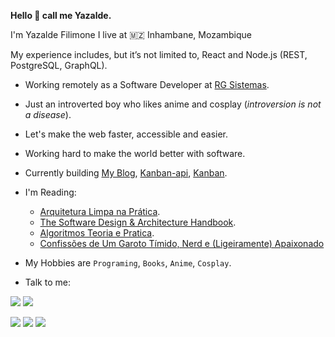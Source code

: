 <strong> Hello 👋 call me Yazalde.</strong>

I'm Yazalde Filimone I live at 🇲🇿 Inhambane, Mozambique
> 

My experience includes, but it’s not limited to, React and Node.js (REST, PostgreSQL, GraphQL).

- Working remotely as a Software Developer at [RG Sistemas](http://www.rgsistemas.com.br).
- Just an introverted boy who likes anime and cosplay (_introversion is not a disease_).

- Let's make the web faster, accessible and easier.

- Working hard to make the world better with software.

- Currently building [My Blog](https://github.com/yazaldefilimonepinto/yazaldefilimone), [Kanban-api](https://github.com/yazaldefilimonepinto/kanban-api), [Kanban](https://github.com/yazaldefilimonepinto/kanban).

- I'm Reading:

  - [Arquitetura Limpa na Prática](https://pay.hotmart.com/O59619511K?checkoutMode=10).
  - [The Software Design & Architecture
    Handbook](https://solidbook.io).
  - [Algoritmos Teoria e Pratica](https://www.amazon.com.br/Algoritmos-Teoria-Pr%C3%A1tica-Thomas-Cormen/dp/8535236996).
  - [Confissões de Um Garoto Tímido, Nerd e (Ligeiramente) Apaixonado](https://www.amazon.com.br/Confiss%C3%B5es-Garoto-T%C3%ADmido-Ligeiramente-Apaixonado/dp/8580416957)

- My Hobbies are `Programing`, `Books`, `Anime`, `Cosplay`.
<!--  
- My favorite technologies and what I use:

<div align="left">
 <img alt="Next" src="https://img.shields.io/badge/Next-%230d1117?style=for-the-badge&logo=next.js"/>
 <img alt="React" src="https://img.shields.io/badge/react-%230d1117.svg?style=for-the-badge&logo=react"/>
 <img alt="Nodejs" src="https://img.shields.io/badge/node-%230d1117.svg?style=for-the-badge&logo=node.js"/>
 <img alt="Vue" src="https://img.shields.io/badge/vue-%230d1117.svg?style=for-the-badge&logo=vuedotjs"/>
<img alt="Git" src="https://img.shields.io/badge/git-%230d1117.svg?style=for-the-badge&logo=git"/>
 <img alt="Github" src="https://img.shields.io/badge/github-%230d1117.svg?style=for-the-badge&logo=github"/>
 <img alt="Vite" src="https://img.shields.io/badge/vite-%230d1117.svg?style=for-the-badge&logo=vite&logoColor=%23646CFF"/>
 <img alt="Vercel" src="https://img.shields.io/badge/vercel-%230d1117.svg?style=for-the-badge&logo=vercel"/>
 </div>
<div align="left">
 <img alt="Typescript" src="https://img.shields.io/badge/typescript-%230d1117.svg?style=for-the-badge&logo=typescript"/>
 <img alt="Javascript" src="https://img.shields.io/badge/javascript-%230d1117.svg?style=for-the-badge&logo=javascript"/>
 <img alt="Tailwind CSS" src="https://img.shields.io/badge/tailwindcss-%230d1117?style=for-the-badge&logo=tailwindcss"/>
 <img alt="styled-components" src="https://img.shields.io/badge/styledcomponents-%230d1117.svg?style=for-the-badge&logo=styled-components"/>
 <img alt="sass" src="https://img.shields.io/badge/sass-%230d1117.svg?style=for-the-badge&logo=sass"/>
</div>
<div align="left">
 <img alt="HTML" src="https://img.shields.io/badge/html5-%230d1117.svg?style=for-the-badge&logo=html5"/>
 <img alt="CSS" src="https://img.shields.io/badge/CSS3-%230d1117.svg?style=for-the-badge&logo=css3&logoColor=1572B6"/>
 <img alt="python" src="https://img.shields.io/badge/python-%230d1117.svg?style=for-the-badge&logo=python"/>
 <img alt="postgresql" src="https://img.shields.io/badge/postgresql-%230d1117.svg?style=for-the-badge&logo=postgresql"/>
<img alt="Git" src="https://img.shields.io/badge/mongodb-%230d1117.svg?style=for-the-badge&logo=mongodb"/>
 <img alt="mysql" src="https://img.shields.io/badge/mysql-%230d1117.svg?style=for-the-badge&logo=mysql"/>
 <img alt="gitlab" src="https://img.shields.io/badge/gitlab-%230d1117.svg?style=for-the-badge&logo=gitlab"/>
</div>
-->
- Talk to me:

<div align="left">
<a href="https://www.linkedin.com/in/yazalde-filimone"><img src="https://img.shields.io/badge/yazaldefilimone-%230d1117.svg?style=for-the-badge&logo=linkedin&logoColor=0077B5"/></a>
  <a href="mailto:yazaldefilimon@gmail.com"><img src="https://img.shields.io/badge/yazaldefilimon@gmail.com-%230d1117.svg?style=for-the-badge&logo=gmail"/></a>
</div>
  
<a href="https://www.youtube.com/@yazaldefilimone"><img src="https://img.shields.io/badge/@yazaldefilimone-%230d1117.svg?style=for-the-badge&logo=YouTube&logoColor=ff0000"/></a>
<a href="https://twitter.com/yazaldefilimone"><img src="https://img.shields.io/badge/@yazaldefilimone-%230d1117.svg?style=for-the-badge&logo=Twitter&logoColor=#1DA1F2"/></a>
<a href="https://open.spotify.com/user/31k2xddcio4oyoxer5nf2vou5pqi"><img src="https://img.shields.io/badge/yazaldefilimone-%230d1117?style=for-the-badge&logo=spotify&logoColor=#1ED760"/></a>
</div>

<!-- <p align="left">
  <a href="mailto:yazaldefilimon@gmail.com" alt="Gmail">
  <img src="https://img.shields.io/badge/-Gmail-FF0000?style=flat-square&labelColor=FF0000&logo=gmail&logoColor=white&link=LINK-DO-SEU-EMAIL" /></a>

  <a href="https://www.linkedin.com/in/yazalde-filimone-65142b206/" alt="Linkedin">
  <img src="https://img.shields.io/badge/-Linkedin-0e76a8?style=flat-square&logo=Linkedin&logoColor=white&link=LINK-DO-SEU-LINKEDIN" /></a>
 -->
<!--   <a href="https://api.whatsapp.com/send?phone=258858127038&text=oie%20Yazalde%20Filimone%20vim%20pelo%20seu%20perfil%20do%20github" alt="WhatsApp">
  <img src="https://img.shields.io/badge/-WhatsApp-25d366?style=flat-square&labelColor=25d366&logo=whatsapp&logoColor=white&link=API-DO-SEU-WHATSAPP"/>
 -->
<!--   <a href="#" alt="Instagram">
  <img src="https://img.shields.io/badge/-Instagram-DF0174?style=flat-square&labelColor=DF0174&logo=instagram&logoColor=white&link=LINK-DO-SEU-INSTAGRAM"/></a> -->
<!--   <a href="https://twitter.com/yazaldefilimone" alt="Twitter">
  <img src="https://img.shields.io/badge/-Twitter-1D9BF0?style=flat-square&labelColor=1D9BF0&logo=twitter&logoColor=white&link=https://twitter.com/yazaldefilimone"/></a>
    <a href="https://yazaldefilimone.vercel.app/" alt="">
  <img src="https://img.shields.io/badge/-My Blog-1D9BF0?style=flat-square&labelColor=1D9BF0&&logoColor=white&link=https://yazaldefilimone.vercel.app/"/></a>
</p>
 -->

<!----<div style="display:block " align="left">
<img src="https://github-readme-stats.vercel.app/api?username=yazaldefilimonepinto&show_icons=true&?count_private=true&include_all_commits=true" height="150px"  alt="yazaldefilimonepinto github stats" />
<img src="https://github-readme-stats.vercel.app/api/top-langs/?username=yazaldefilimonepinto&hide=Makefile&layout=compact" height="150px"  alt="yazaldefilimonepinto top langs" />
</div>--->
